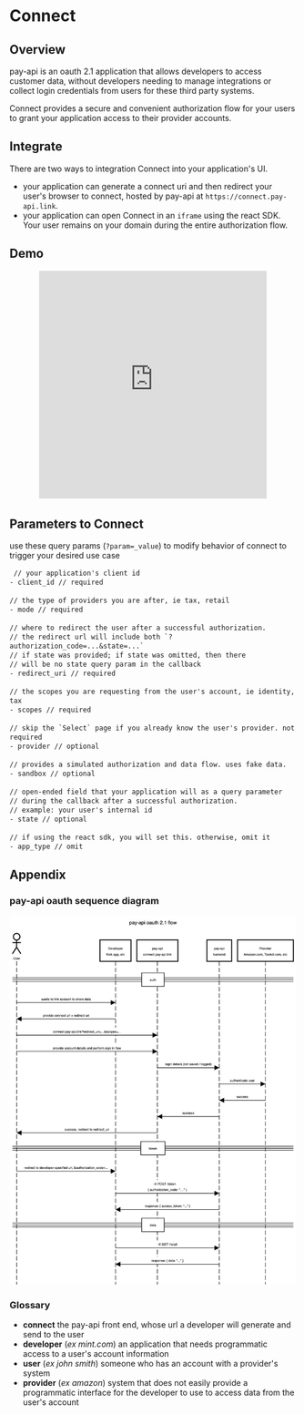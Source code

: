 # Connect

## Overview

pay-api is an oauth 2.1 application that allows developers to access customer data, without developers needing to manage integrations or collect login credentials from users for these third party systems.

Connect provides a secure and convenient authorization flow for your users to grant your application access to their provider accounts.

## Integrate

There are two ways to integration Connect into your application's UI.

- your application can generate a connect uri and then redirect your user's browser to connect, hosted by pay-api at `https://connect.pay-api.link`.
- your application can open Connect in an `iframe` using the react SDK. Your user remains on your domain during the entire authorization flow. 

## Demo

<p align="center">
	<iframe width="400" height="400" src="https://www.loom.com/embed/c43b9ec4e8b94c6cb16c40cb2356066f" frameborder="0" webkitallowfullscreen mozallowfullscreen allowfullscreen></iframe>
</p>

## Parameters to Connect

use these query params (`?param=_value`) to modify behavior of connect to trigger your desired use case

```
 // your application's client id
- client_id // required

// the type of providers you are after, ie tax, retail
- mode // required

// where to redirect the user after a successful authorization. 
// the redirect url will include both `?authorization_code=...&state=...` 
// if state was provided; if state was omitted, then there 
// will be no state query param in the callback
- redirect_uri // required

// the scopes you are requesting from the user's account, ie identity, tax
- scopes // required

// skip the `Select` page if you already know the user's provider. not required
- provider // optional

// provides a simulated authorization and data flow. uses fake data.
- sandbox // optional

// open-ended field that your application will as a query parameter
// during the callback after a successful authorization. 
// example: your user's internal id
- state // optional

// if using the react sdk, you will set this. otherwise, omit it
- app_type // omit
```

## Appendix

### pay-api oauth sequence diagram

<p align="center">
  <a href="https://pay-api.link">
    <img src = "./../dev-resources/oauth-flow.png" width = 900px>
  </a>
</p>

### Glossary

- **connect** the pay-api front end, whose url a developer will generate and send to the user
- **developer** (_ex_ _mint.com_) an application that needs programmatic access to a user's account information
- **user** (_ex_ _john smith_) someone who has an account with a provider's system
- **provider** (_ex_ _amazon_) system that does not easily provide a programmatic interface for the developer to use to access data from the user's account